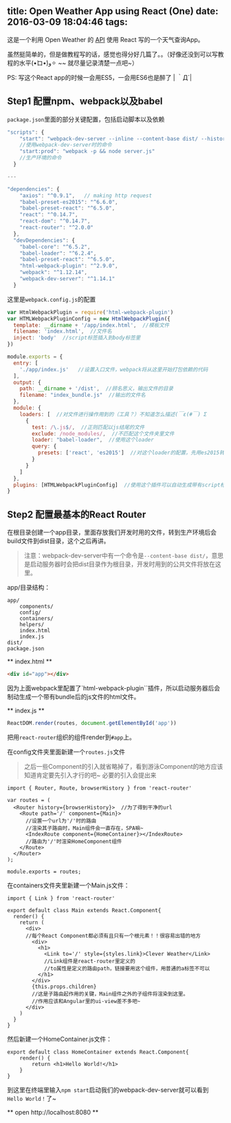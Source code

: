 title: Open Weather App using React (One)
date: 2016-03-09 18:04:46
tags:
---
这是一个利用 Open Weather 的 [API](http://openweathermap.org/api) 使用 React 写的一个天气查询App。

虽然挺简单的，但是做教程写的话，感觉也得分好几篇了。。（好像还没到可以写教程的水平(•̀ロ•́)و✧ ~~ 就尽量记录清楚一点吧~）

PS: 写这个React app的时候一会用ES5，一会用ES6也是醉了 | ｀Д´|

## Step1 配置npm、webpack以及babel
`package.json`里面的部分关键配置，包括启动脚本以及依赖
```javascript
"scripts": {
    "start": "webpack-dev-server --inline --content-base dist/ --history-api-fallback",
    //使用webpack-dev-server时的命令
    "start:prod": "webpack -p && node server.js"
    //生产环境的命令
  }

---

"dependencies": {
    "axios": "^0.9.1",   // making http request
    "babel-preset-es2015": "^6.6.0",
    "babel-preset-react": "^6.5.0",
    "react": "^0.14.7",
    "react-dom": "^0.14.7",
    "react-router": "^2.0.0"
  },
  "devDependencies": {
    "babel-core": "^6.5.2",
    "babel-loader": "^6.2.4",
    "babel-preset-react": "^6.5.0",
    "html-webpack-plugin": "^2.9.0",
    "webpack": "^1.12.14",
    "webpack-dev-server": "^1.14.1"
  }
```
这里是`webpack.config.js`的配置
```javascript
var HtmlWebpackPlugin = require('html-webpack-plugin')
var HTMLWebpackPluginConfig = new HtmlWebpackPlugin({
  template: __dirname + '/app/index.html',  //模板文件
  filename: 'index.html',  //文件名
  inject: 'body'  //script标签插入到body标签里
})

module.exports = {
  entry: [
    './app/index.js'   //设置入口文件，webpack将从这里开始打包依赖的代码
  ],
  output: {
    path: __dirname + '/dist',  //顾名思义，输出文件的目录
    filename: "index_bundle.js"  //输出的文件名
  },
  module: {
    loaders: [  //对文件进行操作用到的（工具？）不知道怎么描述(￣ε(#￣) Σ
      {
        test: /\.js$/,  //正则匹配以js结尾的文件
        exclude: /node_modules/,  //不匹配这个文件夹里文件
        loader: "babel-loader",  //使用这个loader
        query: {
          presets: ['react', 'es2015']  //对这个loader的配置，先用es2015转换一下再用react的语法转换
        }
      }
    ]
  },
  plugins: [HTMLWebpackPluginConfig]  //使用这个插件可以自动生成带有script标签的html文件，配置在顶上
}
```

## Step2 配置最基本的React Router

在根目录创建一个app目录，里面存放我们开发时用的文件，转到生产环境后会build文件到dist目录，这个之后再讲。


> 注意：webpack-dev-server中有一个命令是`--content-base dist/`，意思是启动服务器时会把dist目录作为根目录，开发时用到的公共文件将放在这里。

app/目录结构：
```
app/
    components/
    config/
    containers/
    helpers/
    index.html
    index.js
dist/
package.json
```

** index.html **
```html
<div id="app"></div>
```
因为上面webpack里配置了`html-webpack-plugin``插件，所以启动服务器后会制动生成一个带有bundle后的js文件的html文件。

** index.js **
```javascript
ReactDOM.render(routes, document.getElementById('app'))
```
把用`react-router`组织的组件render到`#app`上。

在config文件夹里面新建一个`routes.js`文件

> 之后一些Component的引入就省略掉了，看到游泳Component的地方应该知道肯定要先引入才行的吧~ 必要的引入会提出来

```
import { Router, Route, browserHistory } from 'react-router'

var routes = (
  <Router history={browserHistory}>  //为了得到干净的url
    <Route path='/' component={Main}>
      //设置一个url为'/'时的路由
      //渲染其子路由时，Main组件会一直存在，SPA嘛~
      <IndexRoute component={HomeContainer}></IndexRoute>
      //路由为'/'时渲染HomeComponent组件
    </Route>
  </Router>
);

module.exports = routes;
```
在containers文件夹里新建一个Main.js文件：
```
import { Link } from 'react-router'

export default class Main extends React.Component{
  render() {
    return (
      <div>
      //每个React Component都必须有且只有一个根元素！！很容易出错的地方
        <div>
          <h1>
            <Link to='/' style={styles.link}>Clever Weather</Link>
            //Link组件是react-router里定义的
            //to属性是定义的路由path，链接要用这个组件，用普通的a标签不可以
          </h1>
        </div>
        {this.props.children}
        //这是子路由起作用的关键，Main组件之外的子组件将渲染到这里。
        //作用应该和Angular里的ui-view差不多吧~
      </div>
    )
  }
}
```

然后新建一个HomeContainer.js文件：
```
export default class HomeContainer extends React.Component{
    render() {
        return <h1>Hello World!</h1>
    }
}
```
到这里在终端里输入`npm start`启动我们的webpack-dev-server就可以看到`Hello World！`了~

** open http://localhost:8080 **